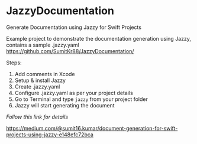 # JazzyDocumentation
Generate Documentation using Jazzy for Swift Projects

Example project to demonstrate the documentation generation using Jazzy, contains a sample .jazzy.yaml
https://github.com/SumitKr88/JazzyDocumentation/

Steps:
1. Add comments in Xcode
2. Setup & install Jazzy
3. Create .jazzy.yaml 
4. Configure .jazzy.yaml as per your project details
5. Go to Terminal and type `jazzy` from your project folder
6. Jazzy will start generating the document

*Follow this link for details*

https://medium.com/@sumit16.kumar/document-generation-for-swift-projects-using-jazzy-e148efc72bca
